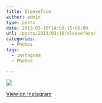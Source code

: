 ```yaml
---
title: Sleeveface
author: admin
type: posts
date: 2013-03-16T14:58:15+00:00
url: /posts/2013/03/16/sleeveface/
categories:
  - Photos
tags:
  - instagram
  - Photos

---
```

![][1]

<p class="view-instagram">
  <a href="http://instagr.am/p/W7C4LJqlkl/">View on Instagram</a>
</p>

 [1]: http://lobban.org/wordpress//HLIC/b00c7609a494f8cf76dd93365c1afae0.jpg
